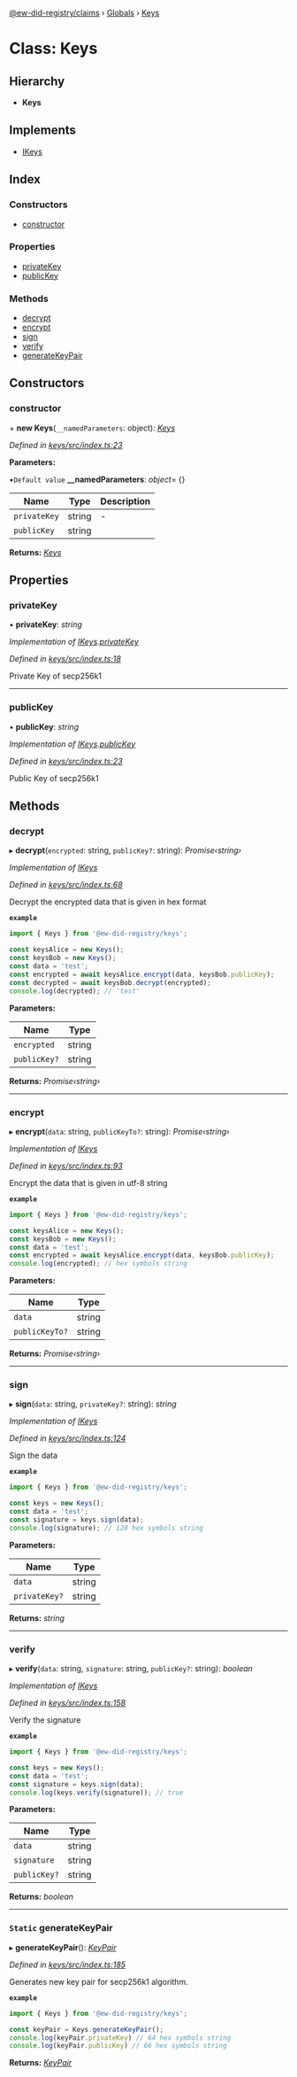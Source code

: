 [@ew-did-registry/claims](../README.md) › [Globals](../globals.md) › [Keys](keys.md)

# Class: Keys

## Hierarchy

* **Keys**

## Implements

* [IKeys](../interfaces/ikeys.md)

## Index

### Constructors

* [constructor](keys.md#constructor)

### Properties

* [privateKey](keys.md#privatekey)
* [publicKey](keys.md#publickey)

### Methods

* [decrypt](keys.md#decrypt)
* [encrypt](keys.md#encrypt)
* [sign](keys.md#sign)
* [verify](keys.md#verify)
* [generateKeyPair](keys.md#static-generatekeypair)

## Constructors

###  constructor

\+ **new Keys**(`__namedParameters`: object): *[Keys](keys.md)*

*Defined in [keys/src/index.ts:23](https://github.com/energywebfoundation/ew-did-registry/blob/b6f8096/packages/keys/src/index.ts#L23)*

**Parameters:**

▪`Default value`  **__namedParameters**: *object*=  {}

Name | Type | Description |
------ | ------ | ------ |
`privateKey` | string | - |
`publicKey` | string |   |

**Returns:** *[Keys](keys.md)*

## Properties

###  privateKey

• **privateKey**: *string*

*Implementation of [IKeys](../interfaces/ikeys.md).[privateKey](../interfaces/ikeys.md#privatekey)*

*Defined in [keys/src/index.ts:18](https://github.com/energywebfoundation/ew-did-registry/blob/b6f8096/packages/keys/src/index.ts#L18)*

Private Key of secp256k1

___

###  publicKey

• **publicKey**: *string*

*Implementation of [IKeys](../interfaces/ikeys.md).[publicKey](../interfaces/ikeys.md#publickey)*

*Defined in [keys/src/index.ts:23](https://github.com/energywebfoundation/ew-did-registry/blob/b6f8096/packages/keys/src/index.ts#L23)*

Public Key of secp256k1

## Methods

###  decrypt

▸ **decrypt**(`encrypted`: string, `publicKey?`: string): *Promise‹string›*

*Implementation of [IKeys](../interfaces/ikeys.md)*

*Defined in [keys/src/index.ts:68](https://github.com/energywebfoundation/ew-did-registry/blob/b6f8096/packages/keys/src/index.ts#L68)*

Decrypt the encrypted data that is given in hex format

**`example`** 
```typescript
import { Keys } from '@ew-did-registry/keys';

const keysAlice = new Keys();
const keysBob = new Keys();
const data = 'test';
const encrypted = await keysAlice.encrypt(data, keysBob.publicKey);
const decrypted = await keysBob.decrypt(encrypted);
console.log(decrypted); // 'test'
```

**Parameters:**

Name | Type |
------ | ------ |
`encrypted` | string |
`publicKey?` | string |

**Returns:** *Promise‹string›*

___

###  encrypt

▸ **encrypt**(`data`: string, `publicKeyTo?`: string): *Promise‹string›*

*Implementation of [IKeys](../interfaces/ikeys.md)*

*Defined in [keys/src/index.ts:93](https://github.com/energywebfoundation/ew-did-registry/blob/b6f8096/packages/keys/src/index.ts#L93)*

Encrypt the data that is given in utf-8 string

**`example`** 
```typescript
import { Keys } from '@ew-did-registry/keys';

const keysAlice = new Keys();
const keysBob = new Keys();
const data = 'test';
const encrypted = await keysAlice.encrypt(data, keysBob.publicKey);
console.log(encrypted); // hex symbols string
```

**Parameters:**

Name | Type |
------ | ------ |
`data` | string |
`publicKeyTo?` | string |

**Returns:** *Promise‹string›*

___

###  sign

▸ **sign**(`data`: string, `privateKey?`: string): *string*

*Implementation of [IKeys](../interfaces/ikeys.md)*

*Defined in [keys/src/index.ts:124](https://github.com/energywebfoundation/ew-did-registry/blob/b6f8096/packages/keys/src/index.ts#L124)*

Sign the data

**`example`** 
```typescript
import { Keys } from '@ew-did-registry/keys';

const keys = new Keys();
const data = 'test';
const signature = keys.sign(data);
console.log(signature); // 128 hex symbols string
```

**Parameters:**

Name | Type |
------ | ------ |
`data` | string |
`privateKey?` | string |

**Returns:** *string*

___

###  verify

▸ **verify**(`data`: string, `signature`: string, `publicKey?`: string): *boolean*

*Implementation of [IKeys](../interfaces/ikeys.md)*

*Defined in [keys/src/index.ts:158](https://github.com/energywebfoundation/ew-did-registry/blob/b6f8096/packages/keys/src/index.ts#L158)*

Verify the signature

**`example`** 
```typescript
import { Keys } from '@ew-did-registry/keys';

const keys = new Keys();
const data = 'test';
const signature = keys.sign(data);
console.log(keys.verify(signature)); // true
```

**Parameters:**

Name | Type |
------ | ------ |
`data` | string |
`signature` | string |
`publicKey?` | string |

**Returns:** *boolean*

___

### `Static` generateKeyPair

▸ **generateKeyPair**(): *[KeyPair](../interfaces/keypair.md)*

*Defined in [keys/src/index.ts:185](https://github.com/energywebfoundation/ew-did-registry/blob/b6f8096/packages/keys/src/index.ts#L185)*

Generates new key pair for secp256k1 algorithm.

**`example`** 
```typescript
import { Keys } from '@ew-did-registry/keys';

const keyPair = Keys.generateKeyPair();
console.log(keyPair.privateKey) // 64 hex symbols string
console.log(keyPair.publicKey) // 66 hex symbols string
```

**Returns:** *[KeyPair](../interfaces/keypair.md)*
